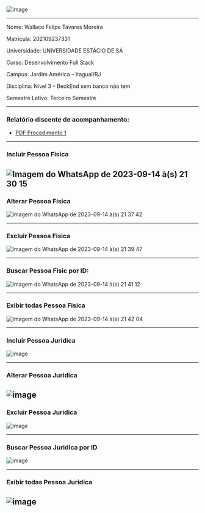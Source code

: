 ![image](https://github.com/Wfelipetm/MissaoPraticaN3_Mundo3/assets/108297008/1717a002-c101-4b0f-831d-c9391746d2a5)



----------------------------------------------------------------------------------------------------------------------------


Nome: Wallace Felipe Tavares Moreira 

Matrícula: 202109237331

Universidade: UNIVERSIDADE ESTÁCIO DE SÁ

Curso: Desenvolvimento Full Stack

Campus: Jardim América – Itaguaí/RJ

Disciplina: Nível 3 – BeckEnd sem banco não tem

Semestre Letivo: Terceiro Semestre




-----------------------------------------------------------------------------------------------------------------------------


### Relatório discente de acompanhamento:
- [PDF Procedimento 1](https://github.com/Wfelipetm/MissaoPraticaN3_Mundo3/blob/main/Relat%C3%B3rio_N3.pdf)






-----------------------------------------------------------------------------------------------------------------------------









### Incluir Pessoa Fisica




![Imagem do WhatsApp de 2023-09-14 à(s) 21 30 15](https://github.com/Wfelipetm/MissaoPraticaN3_Mundo3/assets/108297008/d1c8083e-6f23-4f60-be09-65e5b2bd2f61)
-----------------------------------------------------------------------------------------------------------------------------
### Alterar Pessoa Fisica



![Imagem do WhatsApp de 2023-09-14 à(s) 21 37 42](https://github.com/Wfelipetm/MissaoPraticaN3_Mundo3/assets/108297008/7645bd2e-534a-4b53-b40d-5096866c1bdf)

-----------------------------------------------------------------------------------------------------------------------------
### Excluir Pessoa Fisica 

![Imagem do WhatsApp de 2023-09-14 à(s) 21 39 47](https://github.com/Wfelipetm/MissaoPraticaN3_Mundo3/assets/108297008/2abbe4de-8359-43a5-b422-fec0ae7701df)

-----------------------------------------------------------------------------------------------------------------------------
### Buscar Pessoa Fisic por ID:

![Imagem do WhatsApp de 2023-09-14 à(s) 21 41 12](https://github.com/Wfelipetm/MissaoPraticaN3_Mundo3/assets/108297008/47c5257c-6cca-4af0-a9a4-46a87c4db8d1)

-----------------------------------------------------------------------------------------------------------------------------
### Exibir todas Pessoa Fisica 


![Imagem do WhatsApp de 2023-09-14 à(s) 21 42 04](https://github.com/Wfelipetm/MissaoPraticaN3_Mundo3/assets/108297008/a739cf51-5a85-4e3c-bda8-1c26fa572c95)

-----------------------------------------------------------------------------------------------------------------------------
### Incluir Pessoa Juridica
![image](https://github.com/Wfelipetm/MissaoPraticaN3_Mundo3/assets/108297008/d145dbac-0c29-4541-90a9-488075ea515d)

-----------------------------------------------------------------------------------------------------------------------------

### Alterar Pessoa Juridica

![image](https://github.com/Wfelipetm/MissaoPraticaN3_Mundo3/assets/108297008/320ca7c5-b942-4cfa-90bb-6f9932f0fb2f)
-----------------------------------------------------------------------------------------------------------------------------




### Excluir Pessoa Juridica
![image](https://github.com/Wfelipetm/MissaoPraticaN3_Mundo3/assets/108297008/5129c033-8367-49ea-b539-f1053e9d9f79)

-----------------------------------------------------------------------------------------------------------------------------

### Buscar Pessoa Juridica por ID

![image](https://github.com/Wfelipetm/MissaoPraticaN3_Mundo3/assets/108297008/69eb851c-2290-4820-ba9e-9c28f7fa2a2c)

-----------------------------------------------------------------------------------------------------------------------------
### Exibir todas Pessoa Juridica
![image](https://github.com/Wfelipetm/MissaoPraticaN3_Mundo3/assets/108297008/49d4934c-c39f-46cb-a2d7-3c1292019a68)
-----------------------------------------------------------------------------------------------------------------------------

